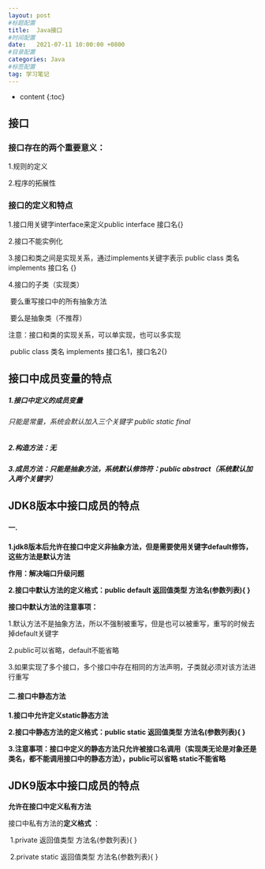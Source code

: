 ```yaml
---
layout: post
#标题配置
title:  Java接口
#时间配置
date:   2021-07-11 10:00:00 +0800
#目录配置
categories: Java
#标签配置
tag: 学习笔记
---
```


* content
{:toc}





## 接口

### 接口存在的两个重要意义：

1.规则的定义

2.程序的拓展性

### 接口的定义和特点

1.接口用关键字interface来定义public interface 接口名{}

2.接口不能实例化

3.接口和类之间是实现关系，通过implements关键字表示 public class 类名 implements 接口名 {}

4.接口的子类（实现类）

​	要么重写接口中的所有抽象方法

​	要么是抽象类（不推荐）

注意：接口和类的实现关系，可以单实现，也可以多实现	

​				public class 类名 implements 接口名1，接口名2{}

## 接口中成员变量的特点

##### 1.接口中定义的成员变量

###### 只能是常量，系统会默认加入三个关键字 public static final

##### 2.构造方法：无

##### 3.成员方法：只能是抽象方法，系统默认修饰符：public abstract（系统默认加入两个关键字）

## JDK8版本中接口成员的特点

#### 一.

**1.jdk8版本后允许在接口中定义非抽象方法，但是需要使用关键字default修饰，这些方法是默认方法**

**作用：解决端口升级问题**

**2.接口中默认方法的定义格式：public default 返回值类型 方法名(参数列表){    }**

**接口中默认方法的注意事项：**

1.默认方法不是抽象方法，所以不强制被重写，但是也可以被重写，重写的时候去掉default关键字 

2.public可以省略，default不能省略

3.如果实现了多个接口，多个接口中存在相同的方法声明，子类就必须对该方法进行重写

#### 二.接口中静态方法

**1.接口中允许定义static静态方法**

**2.接口中静态方法的定义格式：public static  返回值类型 方法名(参数列表){    }**

**3.注意事项：接口中定义的静态方法只允许被接口名调用（实现类无论是对象还是类名，都不能调用接口中的静态方法），public可以省略 static不能省略**

## JDK9版本中接口成员的特点

**允许在接口中定义私有方法**

接口中私有方法的**定义格式** ：

​		1.private 返回值类型 方法名(参数列表){     }

​		2.private static 返回值类型 方法名(参数列表){     }


